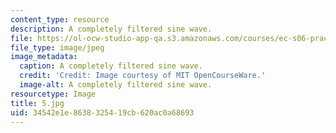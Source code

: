```yaml
---
content_type: resource
description: A completely filtered sine wave.
file: https://ol-ocw-studio-app-qa.s3.amazonaws.com/courses/ec-s06-practical-electronics-fall-2004/34542e1e8638325419cb620ac0a68693_5.jpg
file_type: image/jpeg
image_metadata:
  caption: A completely filtered sine wave.
  credit: 'Credit: Image courtesy of MIT OpenCourseWare.'
  image-alt: A completely filtered sine wave.
resourcetype: Image
title: 5.jpg
uid: 34542e1e-8638-3254-19cb-620ac0a68693
---
```

